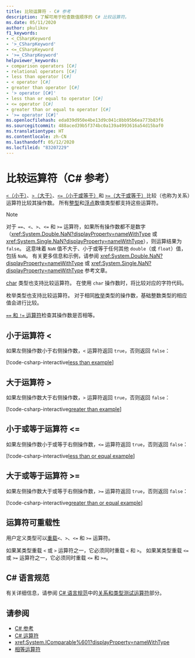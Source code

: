 ```yaml
---
title: 比较运算符 - C# 参考
description: 了解可用于检查数值顺序的 C# 比较运算符。
ms.date: 05/11/2020
author: pkulikov
f1_keywords:
- <_CSharpKeyword
- '>_CSharpKeyword'
- <=_CSharpKeyword
- '>=_CSharpKeyword'
helpviewer_keywords:
- comparison operators [C#]
- relational operators [C#]
- less than operator [C#]
- < operator [C#]
- greater than operator [C#]
- '> operator [C#]'
- less than or equal to operator [C#]
- <= operator [C#]
- greater than or equal to operator [C#]
- '>= operator [C#]'
ms.openlocfilehash: eda039d950e4be13d9c041c8bb95b6ea773b83f6
ms.sourcegitcommit: 488aced39b5f374bc0a139a4993616a54d15baf0
ms.translationtype: HT
ms.contentlocale: zh-CN
ms.lasthandoff: 05/12/2020
ms.locfileid: "83207229"
---
```

# <a name="comparison-operators-c-reference"></a>比较运算符（C# 参考）

[`<`（小于）](#less-than-operator-)、[`>`（大于）](#greater-than-operator-)、[`<=`（小于或等于）](#less-than-or-equal-operator-)和 [`>=`（大于或等于）](#greater-than-or-equal-operator-)比较（也称为关系）运算符比较其操作数。 所有[整型](../builtin-types/integral-numeric-types.md)和[浮点](../builtin-types/floating-point-numeric-types.md)数值类型都支持这些运算符。

> [!NOTE]
> 对于 `==`、`<`、`>`、`<=` 和 `>=` 运算符，如果所有操作数都不是数字（<xref:System.Double.NaN?displayProperty=nameWithType> 或 <xref:System.Single.NaN?displayProperty=nameWithType>），则运算结果为 `false`。 这意味着 `NaN` 值不大于、小于或等于任何其他 `double`（或 `float`）值，包括 `NaN`。 有关更多信息和示例，请参阅 <xref:System.Double.NaN?displayProperty=nameWithType> 或 <xref:System.Single.NaN?displayProperty=nameWithType> 参考文章。

[char](../builtin-types/char.md) 类型也支持比较运算符。 在使用 `char` 操作数时，将比较对应的字符代码。

枚举类型也支持比较运算符。 对于相同[枚举](../builtin-types/enum.md)类型的操作数，基础整数类型的相应值会进行比较。

[`==` 和 `!=` 运算符](equality-operators.md)检查其操作数是否相等。

## <a name="less-than-operator-"></a>小于运算符 \<

如果左侧操作数小于右侧操作数，`<` 运算符返回 `true`，否则返回 `false`：

[!code-csharp-interactive[less than example](snippets/ComparisonOperators.cs#Less)]

## <a name="greater-than-operator-"></a>大于运算符 >

如果左侧操作数大于右侧操作数，`>` 运算符返回 `true`，否则返回 `false`：

[!code-csharp-interactive[greater than example](snippets/ComparisonOperators.cs#Greater)]

## <a name="less-than-or-equal-operator-"></a>小于或等于运算符 \<=

如果左侧操作数小于或等于右侧操作数，`<=` 运算符返回 `true`，否则返回 `false`：

[!code-csharp-interactive[less than or equal example](snippets/ComparisonOperators.cs#LessOrEqual)]

## <a name="greater-than-or-equal-operator-"></a>大于或等于运算符 >=

如果左侧操作数大于或等于右侧操作数，`>=` 运算符返回 `true`，否则返回 `false`：

[!code-csharp-interactive[greater than or equal example](snippets/ComparisonOperators.cs#GreaterOrEqual)]

## <a name="operator-overloadability"></a>运算符可重载性

用户定义类型可以[重载](operator-overloading.md)`<`、`>`、`<=` 和 `>=` 运算符。

如果某类型重载 `<` 或 `>` 运算符之一，它必须同时重载 `<` 和 `>`。 如果某类型重载 `<=` 或 `>=` 运算符之一，它必须同时重载 `<=` 和 `>=`。

## <a name="c-language-specification"></a>C# 语言规范

有关详细信息，请参阅 [C# 语言规范](~/_csharplang/spec/introduction.md)中的[关系和类型测试运算符](~/_csharplang/spec/expressions.md#relational-and-type-testing-operators)部分。

## <a name="see-also"></a>请参阅

- [C# 参考](../index.md)
- [C# 运算符](index.md)
- <xref:System.IComparable%601?displayProperty=nameWithType>
- [相等运算符](equality-operators.md)
